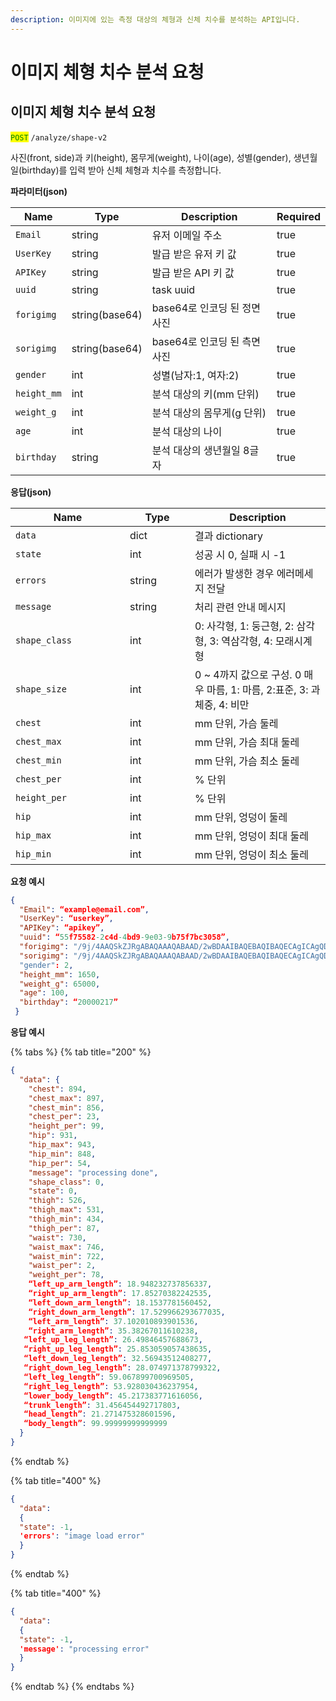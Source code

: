 ```yaml
---
description: 이미지에 있는 측정 대상의 체형과 신체 치수를 분석하는 API입니다.
---
```


# 이미지 체형 치수 분석 요청

## 이미지 체형 치수 분석 요청

<mark style="color:green;">`POST`</mark> `/analyze/shape-v2`

사진(front, side)과 키(height), 몸무게(weight), 나이(age), 성별(gender), 생년월일(birthday)를 입력 받아 신체 체형과 치수를 측정합니다.

**파라미터(json)**

<table><thead><tr><th>Name</th><th>Type</th><th>Description</th><th data-type="checkbox">Required</th></tr></thead><tbody><tr><td><code>Email</code></td><td>string</td><td>유저 이메일 주소</td><td>true</td></tr><tr><td><code>UserKey</code></td><td>string</td><td>발급 받은 유저 키 값</td><td>true</td></tr><tr><td><code>APIKey</code></td><td>string</td><td>발급 받은 API 키 값</td><td>true</td></tr><tr><td><code>uuid</code></td><td>string</td><td>task uuid</td><td>true</td></tr><tr><td><code>forigimg</code></td><td>string(base64)</td><td>base64로 인코딩 된 정면 사진</td><td>true</td></tr><tr><td><code>sorigimg</code></td><td>string(base64)</td><td>base64로 인코딩 된 측면 사진</td><td>true</td></tr><tr><td><code>gender</code></td><td>int</td><td>성별(남자:1, 여자:2)</td><td>true</td></tr><tr><td><code>height_mm</code></td><td>int</td><td>분석 대상의 키(mm 단위)</td><td>true</td></tr><tr><td><code>weight_g</code></td><td>int</td><td>분석 대상의 몸무게(g 단위)</td><td>true</td></tr><tr><td><code>age</code></td><td>int</td><td>분석 대상의 나이</td><td>true</td></tr><tr><td><code>birthday</code></td><td>string</td><td>분석 대상의 생년월일 8글자</td><td>true</td></tr></tbody></table>

**응답(json)**

<table><thead><tr><th width="167">Name</th><th width="88">Type</th><th>Description</th></tr></thead><tbody><tr><td><code>data</code></td><td>dict</td><td>결과 dictionary</td></tr><tr><td><code>state</code></td><td>int</td><td>성공 시 0, 실패 시 -1</td></tr><tr><td><code>errors</code></td><td>string</td><td>에러가 발생한 경우 에러메세지 전달</td></tr><tr><td><code>message</code></td><td>string</td><td>처리 관련 안내 메시지</td></tr><tr><td><code>shape_class</code></td><td>int</td><td>0: 사각형, 1: 둥근형, 2: 삼각형, 3: 역삼각형, 4: 모래시계형</td></tr><tr><td><code>shape_size</code></td><td>int</td><td>0 ~ 4까지 값으로 구성. 0 매우 마름, 1: 마름, 2:표준, 3: 과체중, 4: 비만</td></tr><tr><td><code>chest</code></td><td>int</td><td>mm 단위, 가슴 둘레</td></tr><tr><td><code>chest_max</code></td><td>int</td><td>mm 단위, 가슴 최대 둘레</td></tr><tr><td><code>chest_min</code></td><td>int</td><td>mm 단위, 가슴 최소 둘레</td></tr><tr><td><code>chest_per</code></td><td>int</td><td>% 단위</td></tr><tr><td><code>height_per</code></td><td>int</td><td>% 단위</td></tr><tr><td><code>hip</code></td><td>int</td><td>mm 단위, 엉덩이 둘레</td></tr><tr><td><code>hip_max</code></td><td>int</td><td>mm 단위, 엉덩이 최대 둘레</td></tr><tr><td><code>hip_min</code></td><td>int</td><td>mm 단위, 엉덩이 최소 둘레</td></tr></tbody></table>

**요청 예시**

```json
{
  "Email": “example@email.com”,
  "UserKey": “userkey”,
  "APIKey": “apikey”,
  "uuid": “55f75582-2c4d-4bd9-9e03-9b75f7bc3058”,
  "forigimg": "/9j/4AAQSkZJRgABAQAAAQABAAD/2wBDAAIBAQEBAQIBAQECAgICAgQDAgICAgUEBAMEBgUGBgYFBgYGBw ... (생략)",
  "sorigimg": "/9j/4AAQSkZJRgABAQAAAQABAAD/2wBDAAIBAQEBAQIBAQECAgICAgQDAgICAgUEBAMEBgUGBgYFBgYGBw ... (생략)"
  "gender": 2,
  "height_mm": 1650,
  "weight_g": 65000,
  "age": 100,
  "birthday": “20000217”
 }
```

**응답 예시**

{% tabs %}
{% tab title="200" %}
```json
{
  "data": {
    "chest": 894,
    "chest_max": 897,
    "chest_min": 856,
    "chest_per": 23,
    "height_per": 99,
    "hip": 931,
    "hip_max": 943,
    "hip_min": 848,
    "hip_per": 54,
    "message": "processing done",
    "shape_class": 0,
    "state": 0,
    "thigh": 526,
    "thigh_max": 531,
    "thigh_min": 434,
    "thigh_per": 87,
    "waist": 730,
    "waist_max": 746,
    "waist_min": 722,
    "waist_per": 2,
    "weight_per": 78,
    “left_up_arm_length”: 18.948232737856337,
    “right_up_arm_length”: 17.85270382242535,
    “left_down_arm_length”: 18.1537781560452,
    “right_down_arm_length”: 17.529966293677035,
    “left_arm_length”: 37.102010893901536,
    “right_arm_length”: 35.38267011610238,
   “left_up_leg_length”: 26.49846457688673,
   “right_up_leg_length”: 25.853059057438635,
   “left_down_leg_length”: 32.56943512408277,
   “right_down_leg_length”: 28.074971378799322,
   “left_leg_length”: 59.067899700969505,
   “right_leg_length”: 53.928030436237954,
   “lower_body_length”: 45.217383771616056,
   “trunk_length”: 31.456454492717803,
   “head_length”: 21.271475328601596,
   “body_length”: 99.99999999999999
  }
}

```
{% endtab %}

{% tab title="400" %}
```json
{
  "data":
  {
  "state": -1,
  'errors': "image load error" 
  }
}
```
{% endtab %}

{% tab title="400" %}
```json
{
  "data":
  {
  "state": -1,
  'message': "processing error" 
  }
}
```
{% endtab %}
{% endtabs %}
